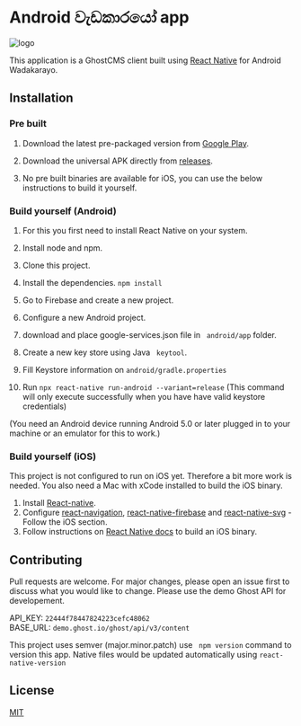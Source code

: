 # Android වැඩකාරයෝ app

![logo ](/logo.png)

This application is a GhostCMS client built using [React Native](https://reactnative.dev) for Android Wadakarayo.

## Installation

### Pre built

1. Download the latest pre-packaged version from [Google Play](https://play.google.com/store/apps/details?id=com.androidwedakarayo).
2. Download the universal APK directly from [releases](https://github.com/ravinhwg/androidwedakarayoapp/releases/tag/v1.1.0).

3. No pre built binaries are available for iOS, you can use the below instructions to build it yourself.

### Build yourself (Android)

1. For this you first need to install React Native on your system.
2. Install node and npm.
3. Clone this project.
4. Install the dependencies. `npm install`

5. Go to Firebase and create a new project.
6. Configure a new Android project.
7. download and place google-services.json file in ` android/app` folder.
8. Create a new key store using Java ` keytool`.
9. Fill Keystore information on `android/gradle.properties`
10. Run `npx react-native run-android --variant=release` (This command will only execute successfully when you have have valid keystore credentials)

(You need an Android device running Android 5.0 or later plugged in to your machine or an emulator for this to work.)

### Build yourself (iOS)

This project is not configured to run on iOS yet. Therefore a bit more work is needed. You also need a Mac with xCode installed to build the iOS binary.

1. Install [React-native](https://www.reactnative.dev).
2. Configure [react-navigation](https://reactnavigation.org/docs/getting-started/), [react-native-firebase](https://rnfirebase.io/) and [react-native-svg](https://github.com/react-native-svg/react-native-svg) - Follow the iOS section.
3. Follow instructions on [React Native docs](https://reactnative.dev/docs/0.64/publishing-to-app-store) to build an iOS binary.

## Contributing

Pull requests are welcome. For major changes, please open an issue first to discuss what you would like to change.
Please use the demo Ghost API for developement.

API_KEY: `22444f78447824223cefc48062`  
BASE_URL: `demo.ghost.io/ghost/api/v3/content`

This project uses semver (major.minor.patch) use ` npm version` command to version this app. Native files would be updated automatically using `react-native-version`

## License

[MIT](https://choosealicense.com/licenses/mit/)

